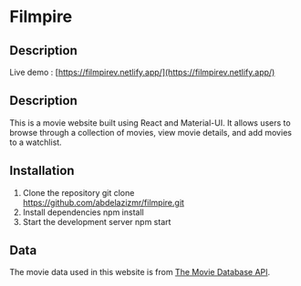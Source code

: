 # Filmpire

## Description
Live demo : [https://filmpirev.netlify.app/](https://filmpirev.netlify.app/)

## Description
This is a movie website built using React and Material-UI. It allows users to browse through a collection of movies, view movie details, and add movies to a watchlist.

## Installation
1. Clone the repository 
git clone https://github.com/abdelazizmr/filmpire.git
2. Install dependencies
npm install
3. Start the development server
npm start

## Data
The movie data used in this website is from [The Movie Database API](https://developers.themoviedb.org/3/getting-started/introduction).
